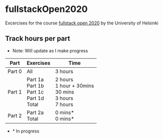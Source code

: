 # fullstackOpen2020

Excercises for the course [fullstack open 2020](https://fullstackopen.com/en/) by the University of Helsinki

## Track hours per part

-   Note: Will update as I make progress

| Part   | Exercises                                         | Time                                                        |
| ------ | ------------------------------------------------- | ----------------------------------------------------------- |
| Part 0 | All                                               | 3 hours                                                     |
| Part 1 | Part 1a<br>Part 1b<br>Part 1c<br>Part 1d<br>Total | 2 hours<br>1 hour + 30mins<br>30 mins<br>3 hours<br>7 hours |
| Part 2 | Part 2a<br>Total                                  | 0 mins\*<br>0 mins\*                                        |

-   \* In progress
